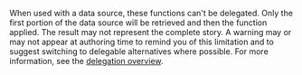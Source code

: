 
When used with a data source, these functions can't be delegated. Only the first portion of the data source will be retrieved and then the function applied.  The result may not represent the complete story.  A warning may or may not appear at authoring time to remind you of this limitation and to suggest switching to delegable alternatives where possible. For more information, see the [delegation overview](../maker/canvas-apps/delegation-overview.md).

